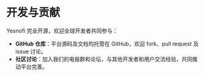 # 开发与贡献

Yesnofi 完全开源，欢迎全球开发者共同参与：

* **GitHub 仓库**：平台源码及文档均托管在 GitHub，欢迎 fork、pull request 及 issue 讨论。
* **社区讨论**：加入我们的电报群和论坛，与其他开发者和用户交流经验，共同推动平台完善。
